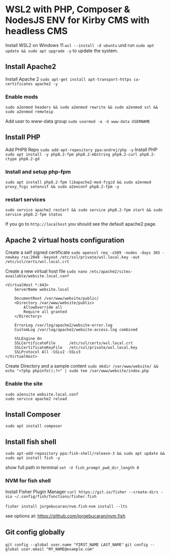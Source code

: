 # WSL2 with PHP, Composer & NodesJS ENV for Kirby CMS with headless CMS

Install WSL2 on Windows 11 `wsl --install -d ubuntu` und run `sudo apt update && sudo apt upgrade -y` to update the system.

## Install Apache2

Install Apache 2 `sudo apt-get install apt-transport-https ca-certificates apache2 -y`

### Enable mods

`sudo a2enmod headers && sudo a2enmod rewrite && sudo a2enmod ssl && sudo a2enmod remoteip`

Add user to www-data group `sudo usermod -a -G www-data USERNAME`

## Install PHP

Add PHP8 Repo `sudo add-apt-repository ppa:ondrej/php -y`
Install PHP `sudo apt install -y php8.2-fpm php8.2-mbstring php8.2-curl php8.2-ctype php8.2-gd`

### Install and setup php-fpm

`sudo apt install php8.2-fpm libapache2-mod-fcgid && sudo a2enmod proxy_fcgi setenvif && sudo a2enconf php8.2-fpm -y`

### restart services

`sudo service apache2 restart && sudo service php8.2-fpm start && sudo service php8.2-fpm status`

If you go to `http://localhost` you should see the default apache2 page.

## Apache 2 virtual hosts configuration

Create a self signed certificate
`sudo openssl req -x509 -nodes -days 365 -newkey rsa:2048 -keyout /etc/ssl/private/wsl.local.key -out /etc/ssl/certs/wsl.local.crt`

Create a new virtual host file `sudo nano /etc/apache2/sites-available/website.local.conf`

    <VirtualHost *:443>
        ServerName website.local

        DocumentRoot /var/www/website/public/
        <Directory /var/www/website/public>
            AllowOverride all
            Require all granted
        </Directory>

        ErrorLog /var/log/apache2/website-error.log
        CustomLog /var/log/apache2/website-access.log combined

        SSLEngine On
        SSLCertificateFile      /etc/ssl/certs/wsl.local.crt
        SSLCertificateKeyFile   /etc/ssl/private/wsl.local.key
        SSLProtocol All -SSLv2 -SSLv3
    </VirtualHost>

Create Directory and a sample content `sudo mkdir /var/www/website/ && echo "<?php phpinfo();?>" | sudo tee /var/www/website/index.php`

### Enable the site

    sudo a2ensite website.local.conf
    sudo service apache2 reload

## Install Composer

`sudo apt install composer`

## Install fish shell

`sudo apt-add-repository ppa:fish-shell/release-3 && sudo apt update && sudo apt install fish -y`

show full path in terminal `set -U fish_prompt_pwd_dir_length 0`

### NVM for fish shell

Install Fisher Plugin Manager `curl https://git.io/fisher --create-dirs -sLo ~/.config/fish/functions/fisher.fish`

`fisher install jorgebucaran/nvm.fish`
`nvm install --lts`

see options at: https://github.com/jorgebucaran/nvm.fish

## Git config globally

`git config --global user.name "FIRST_NAME LAST_NAME"`
`git config --global user.email "MY_NAME@example.com"`
